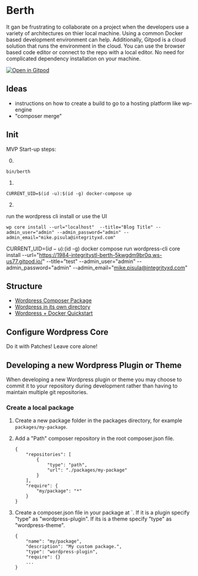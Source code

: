 # Berth


It gan be frustrating to collaborate on a project when the developers use a variety of architectures on thier local machine. Using a common Docker based development environment can help. Additionally, Gitpod is a cloud solution that runs the environment in the cloud. You can use the browser based code editor or connect to the repo with a local editor. No need for complicated dependency installation on your machine.

[![Open in Gitpod](https://gitpod.io/button/open-in-gitpod.svg)](https://gitpod.io/#https://github.com/integritystl/berth)


## Ideas

* instructions on how to create a build to go to a hosting platform like wp-engine
* "composer merge"

## Init 

MVP Start-up steps:

0. 
```
bin/berth
```

1. 
```
CURRENT_UID=$(id -u):$(id -g) docker-compose up
```

2. 
run the wordpress cli install or use the UI
```
wp core install --url="localhost"  --title="Blog Title" --admin_user="admin" --admin_password="admin" --admin_email="mike.pisula@integrityxd.com"
```

CURRENT_UID=$(id -u):$(id -g) docker compose run wordpress-cli core install --url="https://1984-integritystl-berth-5kwgdm9br0q.ws-us77.gitpod.io/" --title="test" --admin_user="admin" --admin_password="admin" --admin_email="mike.pisula@integrityxd.com"


## Structure 

* [Wordpress Composer Package](https://github.com/roots/wordpress-no-content)
* [Wordpress in its own directory](https://wordpress.org/support/article/giving-wordpress-its-own-directory/)
* [Wordpress + Docker Quickstart](https://github.com/docker/awesome-compose/tree/master/official-documentation-samples/wordpress/)

## Configure Wordpress Core

Do it with Patches! Leave core alone!


## Developing a new Wordpress Plugin or Theme

When developing a new Wordpress plugin or theme you may choose to commit it to your repository during development rather than having to maintain multiple git repositories. 

### Create a local package

1. Create a new package folder in the packages directory, for example `packages/my-package`.

2. Add a "Path" composer repository in the root composer.json file. 

    ```
    {
        "repositories": [
            {
                "type": "path",
                "url": "./packages/my-package"
            }
        ],
        "require": {
            "my/package": "*"
        }
    }
    ```

3. Create a composer.json file in your package at `. If it is a plugin specify "type" as "wordpress-plugin". If its is a theme specify "type" as "wordpress-theme".

    ```
    {
        "name": "my/package",
        "description": "My custom package.",
        "type": "wordpress-plugin",
        "require": {}
        ...
    }
    ```